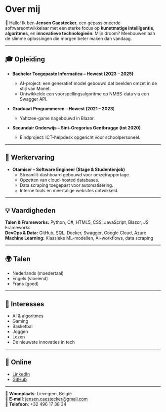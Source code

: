 # Over mij

👋 Hallo! Ik ben **Jensen Caestecker**, een gepassioneerde softwareontwikkelaar met een sterke focus op **kunstmatige intelligentie**, **algoritmes**, en **innovatieve technologieën**. Mijn droom? Meebouwen aan de slimme oplossingen die morgen beter maken dan vandaag.

---

## 🎓 Opleiding

- **Bachelor Toegepaste Informatica – Howest (2023 – 2025)**  
  - AI-project: een generatief model gebouwd dat beelden omzet in de stijl van Monet.  
  - Ontwikkelde een voorspellingsalgoritme op NMBS-data via een Swagger API.

- **Graduaat Programmeren – Howest (2021 – 2023)**  
  - Yahtzee-game nagebouwd in Blazor.

- **Secundair Onderwijs – Sint-Gregorius Gentbrugge (tot 2020)**  
  - Eindproject: ICT-helpdesk opgericht voor schoolpersoneel.

---

## 💼 Werkervaring

- **Otamiser – Software Engineer (Stage & Studentenjob)**  
  - Streamlit-dashboard gebouwd voor omzetrapportage.  
  - Opzetten van cloud-hosted databases.  
  - Data scraping toegepast voor automatisering.  
  - Interne tools en meertalige websites ontwikkeld.

---

## 💡 Vaardigheden

**Talen & Frameworks:** Python, C#, HTML5, CSS, JavaScript, Blazor, JS Frameworks  
**DevOps & Data:** GitHub, SQL, Docker, Swagger, Google Cloud, Azure  
**Machine Learning:** Klassieke ML-modellen, AI-workflows, data scraping

---

## 🌍 Talen

- Nederlands (moedertaal)  
- Engels (vloeiend)  
- Frans (goed)

---

## 🧠 Interesses

- AI & algoritmes  
- Gaming  
- Basketbal  
- Joggen  
- Lezen  
- De nieuwste innovaties in tech

---

## 🔗 Online

- [LinkedIn](https://linkedin.com/in/jensen-caestecker)  
- [GitHub](https://github.com/jensen-caestecker)

---

📍 **Woonplaats**: Lievegem, België  
📧 **E-mail**: jensen.caestecker@gmail.com  
📱 **Telefoon**: +32 496 17 38 34
